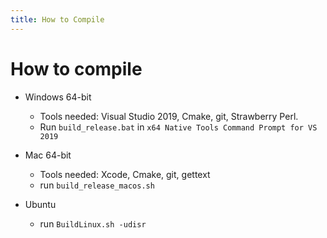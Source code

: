 ```yaml
---
title: How to Compile
---
```


# How to compile
- Windows 64-bit
  - Tools needed: Visual Studio 2019, Cmake, git, Strawberry Perl.
  - Run `build_release.bat` in `x64 Native Tools Command Prompt for VS 2019`

- Mac 64-bit
  - Tools needed: Xcode, Cmake, git, gettext
  - run `build_release_macos.sh`

- Ubuntu
  - run `BuildLinux.sh -udisr`
